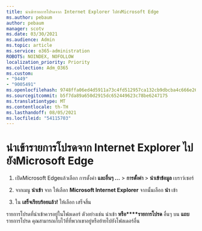 ```yaml
---
title: นําเข้ารายการโปรดจาก Internet Explorer ไปยังMicrosoft Edge
ms.author: pebaum
author: pebaum
manager: scotv
ms.date: 03/30/2021
ms.audience: Admin
ms.topic: article
ms.service: o365-administration
ROBOTS: NOINDEX, NOFOLLOW
localization_priority: Priority
ms.collection: Adm_O365
ms.custom:
- "9449"
- "9005491"
ms.openlocfilehash: 9748ffa06ed4d5911a73c4fd512957ca132cb9dbcba4c666e263d332a50ac727
ms.sourcegitcommit: b5f7da89a650d2915dc652449623c78be6247175
ms.translationtype: MT
ms.contentlocale: th-TH
ms.lasthandoff: 08/05/2021
ms.locfileid: "54115703"
---
```

# <a name="import-favorites-from-internet-explorer-to-microsoft-edge"></a>นําเข้ารายการโปรดจาก Internet Explorer ไปยังMicrosoft Edge

1. เปิดMicrosoft Edgeแล้วเลือก การตั้งค่า **และอื่นๆ ...**  >  **การตั้งค่า**  >  **นําเข้าข้อมูล** เบราว์เซอร์

1. จากเมนู **นําเข้า** จาก ให้เลือก **Microsoft Internet Explorer** จากนั้นเลือก **นํา** เข้า

1. ใน **เสร็จเรียบร้อยแล้ว!** ให้เลือก เสร็จสิ้น

รายการโปรดที่นําเข้าควรอยู่ในโฟลเดอร์ ตัวอย่างเช่น นําเข้า **หรือ****รายการโปรด** อื่นๆ บน **แถบ** รายการโปรด คุณสามารถเก็บไว้ที่ที่พวกเขาอยู่หรือย้ายไปยังโฟลเดอร์อื่น
